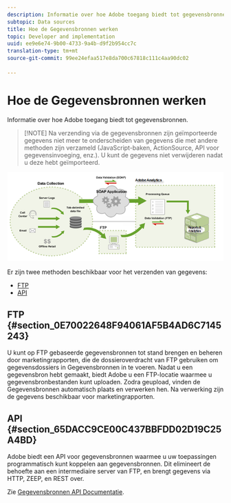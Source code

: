 ```yaml
---
description: Informatie over hoe Adobe toegang biedt tot gegevensbronnen.
subtopic: Data sources
title: Hoe de Gegevensbronnen werken
topic: Developer and implementation
uuid: ee9e6e74-9b00-4733-9a4b-d9f2b954cc7c
translation-type: tm+mt
source-git-commit: 99ee24efaa517e8da700c67818c111c4aa90dc02

---
```



# Hoe de Gegevensbronnen werken

Informatie over hoe Adobe toegang biedt tot gegevensbronnen.

> [!NOTE] Na verzending via de gegevensbronnen zijn geïmporteerde gegevens niet meer te onderscheiden van gegevens die met andere methoden zijn verzameld (JavaScript-baken, ActionSource, API voor gegevensinvoeging, enz.). U kunt de gegevens niet verwijderen nadat u deze hebt geïmporteerd.

![](assets/data_sources_overview.png)

Er zijn twee methoden beschikbaar voor het verzenden van gegevens:

* [FTP](/help/import/c-data-sources/datasrc-how-data-sources-works.md#section_0E70022648F94061AF5B4AD6C7145243)
* [API](/help/import/c-data-sources/datasrc-how-data-sources-works.md#section_65DACC9CE00C437BBFDD02D19C25A4BD)

## FTP {#section_0E70022648F94061AF5B4AD6C7145243}

U kunt op FTP gebaseerde gegevensbronnen tot stand brengen en beheren door marketingrapporten, die de dossieroverdracht van FTP gebruiken om gegevensdossiers in Gegevensbronnen in te voeren. Nadat u een gegevensbron hebt gemaakt, biedt Adobe u een FTP-locatie waarmee u gegevensbronbestanden kunt uploaden. Zodra geupload, vinden de Gegevensbronnen automatisch plaats en verwerken hen. Na verwerking zijn de gegevens beschikbaar voor marketingrapporten.

## API {#section_65DACC9CE00C437BBFDD02D19C25A4BD}

Adobe biedt een API voor gegevensbronnen waarmee u uw toepassingen programmatisch kunt koppelen aan gegevensbronnen. Dit elimineert de behoefte aan een intermediaire server van FTP, en brengt gegevens via HTTP, ZEEP, en REST over.

Zie [Gegevensbronnen API Documentatie](https://github.com/AdobeDocs/analytics-1.4-apis/tree/master/docs/data-sources-api).
